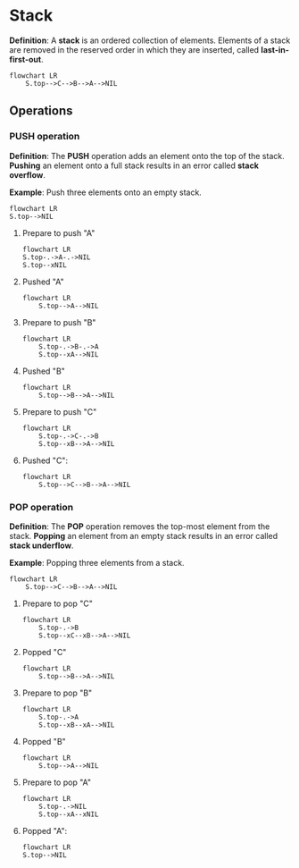 # Stack

**Definition**: A **stack** is an ordered collection of elements. Elements of a stack are removed in the reserved order in which they are inserted, called **last-in-first-out**.

```mermaid
flowchart LR
	S.top-->C-->B-->A-->NIL
```


## Operations

### PUSH operation

**Definition**: The **PUSH** operation adds an element onto the top of the stack. **Pushing** an element onto a full stack results in an error called **stack overflow**.

**Example**: Push three elements onto an empty stack.

```mermaid
flowchart LR
S.top-->NIL
```

1. Prepare to push "A"

	```mermaid
	flowchart LR
	S.top-.->A-.->NIL
	S.top--xNIL
	```

1. Pushed "A"

	```mermaid
	flowchart LR
		S.top-->A-->NIL
	```

1. Prepare to push "B"

	```mermaid
	flowchart LR
		S.top-.->B-.->A
		S.top--xA-->NIL
	```

1. Pushed "B"

	```mermaid
	flowchart LR
		S.top-->B-->A-->NIL
	```

1. Prepare to push "C"

	```mermaid
	flowchart LR
		S.top-.->C-.->B
		S.top--xB-->A-->NIL
	```

1. Pushed "C":

	```mermaid
	flowchart LR
		S.top-->C-->B-->A-->NIL
	```

### POP operation

**Definition**: The **POP** operation removes the top-most element from the stack. **Popping** an element from an empty stack results in an error called **stack underflow**.

**Example**: Popping three elements from a stack.

```mermaid
flowchart LR
	S.top-->C-->B-->A-->NIL
```

1. Prepare to pop "C"

	```mermaid
	flowchart LR
		S.top-.->B
		S.top--xC--xB-->A-->NIL
	```

2. Popped "C"

	```mermaid
	flowchart LR
		S.top-->B-->A-->NIL
	```

3. Prepare to pop "B"

	```mermaid
	flowchart LR
		S.top-.->A
		S.top--xB--xA-->NIL
	```

4. Popped "B"

	```mermaid
	flowchart LR
		S.top-->A-->NIL
	```

5. Prepare to pop "A"

	```mermaid
	flowchart LR
		S.top-.->NIL
		S.top--xA--xNIL
	```

6. Popped "A":

	```mermaid
	flowchart LR
	S.top-->NIL
	```
